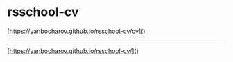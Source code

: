 # rsschool-cv

[https://yanbocharov.github.io/rsschool-cv/cv]()

---

[https://yanbocharov.github.io/rsschool-cv/]()
